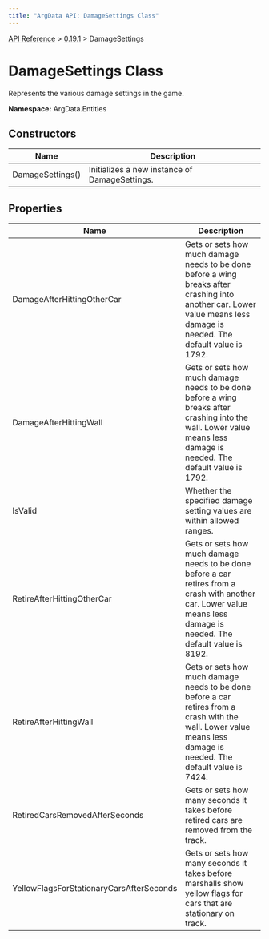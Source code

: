 ```yaml
---
title: "ArgData API: DamageSettings Class"
---
```


[API Reference](/argdata/api/) &gt; [0.19.1](/argdata/api/0.19.1/) &gt; DamageSettings

# DamageSettings Class

Represents the various damage settings in the game.

**Namespace:** ArgData.Entities

## Constructors

<table class="table table-bordered table-striped ">
<thead>
  <tr>
    <th>Name</th>
    <th>Description</th>
  </tr>
</thead>
<tbody>
  <tr>
    <td>DamageSettings()</td>
    <td>Initializes a new instance of DamageSettings.</td>
  </tr>
</tbody>
</table>


## Properties

<table class="table table-bordered table-striped ">
<thead>
  <tr>
    <th>Name</th>
    <th>Description</th>
  </tr>
</thead>
<tbody>
  <tr>
    <td>DamageAfterHittingOtherCar</td>
    <td>Gets or sets how much damage needs to be done before a wing breaks after crashing into another car.
Lower value means less damage is needed. The default value is 1792.</td>
  </tr>
  <tr>
    <td>DamageAfterHittingWall</td>
    <td>Gets or sets how much damage needs to be done before a wing breaks after crashing into the wall.
Lower value means less damage is needed. The default value is 1792.</td>
  </tr>
  <tr>
    <td>IsValid</td>
    <td>Whether the specified damage setting values are within allowed ranges.</td>
  </tr>
  <tr>
    <td>RetireAfterHittingOtherCar</td>
    <td>Gets or sets how much damage needs to be done before a car retires from a crash with another car.
Lower value means less damage is needed. The default value is 8192.</td>
  </tr>
  <tr>
    <td>RetireAfterHittingWall</td>
    <td>Gets or sets how much damage needs to be done before a car retires from a crash with the wall.
Lower value means less damage is needed. The default value is 7424.</td>
  </tr>
  <tr>
    <td>RetiredCarsRemovedAfterSeconds</td>
    <td>Gets or sets how many seconds it takes before retired cars are removed from the track.</td>
  </tr>
  <tr>
    <td>YellowFlagsForStationaryCarsAfterSeconds</td>
    <td>Gets or sets how many seconds it takes before marshalls show yellow flags for cars that
are stationary on track.</td>
  </tr>
</tbody>
</table>


